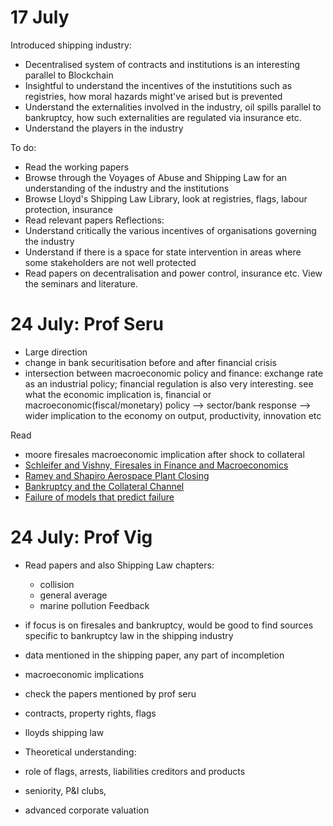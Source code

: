 # 17 July
Introduced shipping industry:  
- Decentralised system of contracts and institutions is an interesting parallel to Blockchain
- Insightful to understand the incentives of the instutitions such as registries, how moral hazards might've arised but 
is prevented
- Understand the externalities involved in the industry, oil spills parallel to bankruptcy, how such externalities are 
regulated via insurance etc.
- Understand the players in the industry

To do:
- Read the working papers
- Browse through the Voyages of Abuse and Shipping Law for an understanding of the industry and the institutions 
- Browse Lloyd's Shipping Law Library, look at registries, flags, labour protection, insurance 
- Read relevant papers
Reflections:
- Understand critically the various incentives of organisations governing the industry
- Understand if there is a space for state intervention in areas where some stakeholders are not well protected
- Read papers on decentralisation and power control, insurance etc. View the seminars and literature. 

# 24 July: Prof Seru
- Large direction
- change in bank securitisation before and after financial crisis
- intersection between macroeconomic policy and finance: exchange rate as an industrial policy; financial regulation is also very interesting. see what the economic implication is, financial or macroeconomic(fiscal/monetary) policy --> sector/bank response --> wider implication to the economy on output, productivity, innovation etc

Read
- moore firesales macroeconomic implication after shock to collateral
- [Schleifer and Vishny, Firesales in Finance and Macroeconomics](https://scholar.harvard.edu/files/shleifer/files/fire_sales_jep_final.pdf)
- [Ramey and Shapiro Aerospace Plant Closing](https://www.jstor.org/stable/10.1086/322828?seq=1)
- [Bankruptcy and the Collateral Channel](https://onlinelibrary.wiley.com/doi/abs/10.1111/j.1540-6261.2010.01636.x)
- [Failure of models that predict failure](https://www.sciencedirect.com/science/article/pii/S0304405X14002098) 

# 24 July: Prof Vig 
- Read papers and also Shipping Law chapters:
  - collision
  - general average
  - marine pollution
Feedback
- if focus is on firesales and bankruptcy, would be good to find sources specific to bankruptcy law in the shipping industry
- data mentioned in the shipping paper, any part of incompletion
- macroeconomic implications
- check the papers mentioned by prof seru

- contracts, property rights, flags
- lloyds shipping law
- Theoretical understanding:
- role of flags, arrests, liabilities creditors and products
- seniority, P&I clubs, 
- advanced corporate valuation 
